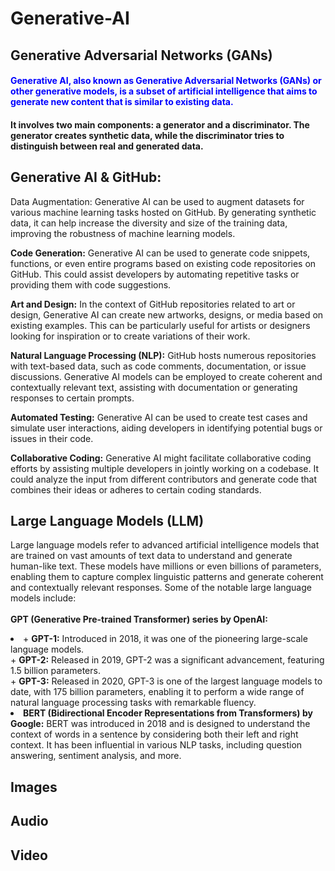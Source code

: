 # Generative-AI
## Generative Adversarial Networks (GANs)
#### <span style="color : blue">Generative AI, also known as Generative Adversarial Networks (GANs) or other generative models, is a subset of artificial intelligence that aims to generate new content that is similar to existing data. 
#### It involves two main components: a generator and a discriminator. The generator creates synthetic data, while the discriminator tries to distinguish between real and generated data</span>.


## Generative AI & GitHub:
Data Augmentation: Generative AI can be used to augment datasets for various machine learning tasks hosted on GitHub. By generating synthetic data, it can help increase the diversity and size of the training data, improving the robustness of machine learning models.

   <b> Code Generation:</b> Generative AI can be used to generate code snippets, functions, or even entire programs based on existing code repositories on GitHub. This could assist developers by automating repetitive tasks or providing them with code suggestions.

  <b>  Art and Design:</b> In the context of GitHub repositories related to art or design, Generative AI can create new artworks, designs, or media based on existing examples. This can be particularly useful for artists or designers looking for inspiration or to create variations of their work.

 <b>   Natural Language Processing (NLP):</b> GitHub hosts numerous repositories with text-based data, such as code comments, documentation, or issue discussions. Generative AI models can be employed to create coherent and contextually relevant text, assisting with documentation or generating responses to certain prompts.

<b>    Automated Testing:</b> Generative AI can be used to create test cases and simulate user interactions, aiding developers in identifying potential bugs or issues in their code.

<b>    Collaborative Coding:</b> Generative AI might facilitate collaborative coding efforts by assisting multiple developers in jointly working on a codebase. It could analyze the input from different contributors and generate code that combines their ideas or adheres to certain coding standards.
## Large Language Models (LLM)
Large language models refer to advanced artificial intelligence models that are trained on vast amounts of text data to understand and generate human-like text. These models have millions or even billions of parameters, enabling them to capture complex linguistic patterns and generate coherent and contextually relevant responses. Some of the notable large language models include:<br><br>
   <b> GPT (Generative Pre-trained Transformer) series by OpenAI:</b><br>
   <li>
   + <b>GPT-1:</b> Introduced in 2018, it was one of the pioneering large-scale language models.<br>
   + <b>GPT-2:</b> Released in 2019, GPT-2 was a significant advancement, featuring 1.5 billion parameters.<br>
   + <b>GPT-3:</b> Released in 2020, GPT-3 is one of the largest language models to date, with 175 billion parameters, enabling it to perform a wide range of natural language processing tasks with remarkable fluency.<br></li>
<li><b>BERT (Bidirectional Encoder Representations from Transformers) by Google:</b>
        BERT was introduced in 2018 and is designed to understand the context of words in a sentence by considering both their left and right context. It has been influential in various NLP tasks, including question answering, sentiment analysis, and more.</li>

## Images
## Audio
## Video
